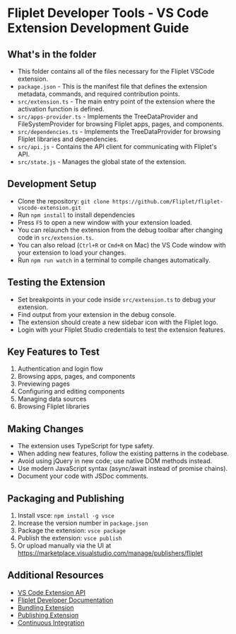 # Fliplet Developer Tools - VS Code Extension Development Guide

## What's in the folder

* This folder contains all of the files necessary for the Fliplet VSCode extension.
* `package.json` - This is the manifest file that defines the extension metadata, commands, and required contribution points.
* `src/extension.ts` - The main entry point of the extension where the activation function is defined.
* `src/apps-provider.ts` - Implements the TreeDataProvider and FileSystemProvider for browsing Fliplet apps, pages, and components.
* `src/dependencies.ts` - Implements the TreeDataProvider for browsing Fliplet libraries and dependencies.
* `src/api.js` - Contains the API client for communicating with Fliplet's API.
* `src/state.js` - Manages the global state of the extension.

## Development Setup

* Clone the repository: `git clone https://github.com/Fliplet/fliplet-vscode-extension.git`
* Run `npm install` to install dependencies
* Press `F5` to open a new window with your extension loaded.
* You can relaunch the extension from the debug toolbar after changing code in `src/extension.ts`.
* You can also reload (`Ctrl+R` or `Cmd+R` on Mac) the VS Code window with your extension to load your changes.
* Run `npm run watch` in a terminal to compile changes automatically.

## Testing the Extension

* Set breakpoints in your code inside `src/extension.ts` to debug your extension.
* Find output from your extension in the debug console.
* The extension should create a new sidebar icon with the Fliplet logo.
* Login with your Fliplet Studio credentials to test the extension features.

## Key Features to Test

1. Authentication and login flow
2. Browsing apps, pages, and components
3. Previewing pages
4. Configuring and editing components
5. Managing data sources
6. Browsing Fliplet libraries

## Making Changes

* The extension uses TypeScript for type safety.
* When adding new features, follow the existing patterns in the codebase.
* Avoid using jQuery in new code; use native DOM methods instead.
* Use modern JavaScript syntax (async/await instead of promise chains).
* Document your code with JSDoc comments.

## Packaging and Publishing

1. Install vsce: `npm install -g vsce`
2. Increase the version number in `package.json`
3. Package the extension: `vsce package`
4. Publish the extension: `vsce publish`
5. Or upload manually via the UI at https://marketplace.visualstudio.com/manage/publishers/fliplet

## Additional Resources

* [VS Code Extension API](https://code.visualstudio.com/api)
* [Fliplet Developer Documentation](https://developers.fliplet.com/)
* [Bundling Extension](https://code.visualstudio.com/api/working-with-extensions/bundling-extension)
* [Publishing Extension](https://code.visualstudio.com/api/working-with-extensions/publishing-extension)
* [Continuous Integration](https://code.visualstudio.com/api/working-with-extensions/continuous-integration)
